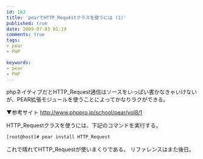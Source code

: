 ```yaml
---
id: 163
title: 'pearでHTTP_Requestクラスを使うには (1)'
published: true
date: 2009-07-03 01:19
comments: true
tags:
- pear
- PHP

keywords:
- pear
- PHP
---
```

phpネイティブだとHTTP_Request通信はソースをいっぱい書かなきゃいけないが、PEAR拡張モジュールを使うことによってかなりラクができる。

▼参考サイト
http://www.phppro.jp/school/pear/vol8/1

HTTP_Requestクラスを使うには、下記のコマンドを実行する。




```sh
[root@host]# pear install HTTP_Request
```

これで晴れてHTTP_Requestが使いまくりである。
リファレンスはまた後日。
